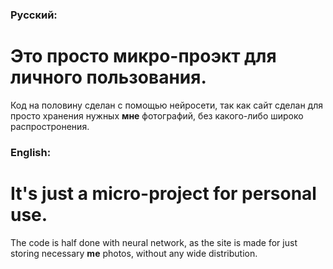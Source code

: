 ### Русский:
# **Это просто микро-проэкт для личного пользования.**

Код на половину сделан с помощью нейросети, так как сайт сделан для просто хранения нужных **мне** фотографий, без какого-либо широко распростронения. 


### English:
# **It's just a micro-project for personal use.**
The code is half done with neural network, as the site is made for just storing necessary **me** photos, without any wide distribution.
